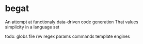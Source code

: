 # begat

An attempt at functionaly data-driven code generation
That values simplicity in a language set

todo:
globs
file r\w
regex
params
commands
template engines
